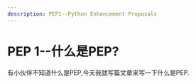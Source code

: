```yaml
---
description: PEP1--Python Enhancement Proposals
---
```


# PEP 1--什么是PEP?

有小伙伴不知道什么是PEP,今天我就写篇文章来写一下什么是PEP.


